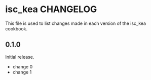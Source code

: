 # isc_kea CHANGELOG

This file is used to list changes made in each version of the isc_kea cookbook.

## 0.1.0

Initial release.

- change 0
- change 1
